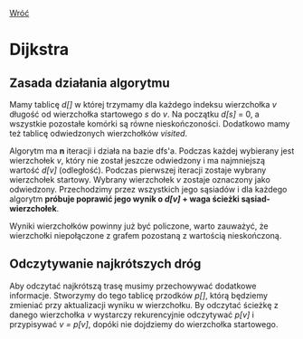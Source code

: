 [Wróć](../../../../../../)

# Dijkstra

## Zasada działania algorytmu
Mamy tablicę *d[]*  w której trzymamy dla każdego indeksu wierzchołka *v* długość od wierzchołka startowego *s* do *v*. Na początku *d[s]* = 0, a wszystkie pozostałe komórki są równe nieskończoności. Dodatkowo mamy też tablicę odwiedzonych wierzchołków *visited*. 

Algorytm ma **n** iteracji i działa na bazie dfs'a. Podczas każdej wybierany jest wierzchołek *v*, który nie został jeszcze odwiedzony i ma najmniejszą wartość *d[v]* (odległość). Podczas pierwszej iteracji zostaje wybrany wierzchołek startowy. 
Wybrany wierzchołek *v* zostaje oznaczony jako odwiedzony. Przechodzimy przez wszystkich jego sąsiadów i dla każdego algorytm **próbuje poprawić jego wynik o *d[v]* + waga ścieżki sąsiad-wierzchołek**. 

Wyniki wierzchołków powinny już być policzone, warto zauważyć, że wierzchołki niepołączone z grafem pozostaną z wartością nieskończoną. 

## Odczytywanie najkrótszych dróg
Aby odczytać najkrótszą trasę musimy przechowywać dodatkowe informacje. Stworzymy do tego tablicę przodków *p[]*, którą będziemy zmieniać przy aktualizacji wyniku w wierzchołku. 
By odczytać ścieżkę z danego wierzchołka *v* wystarczy rekurencyjnie odczytywać *p[v]* i przypisywać *v = p[v]*, dopóki nie dojdziemy do wierzchołka startowego.
